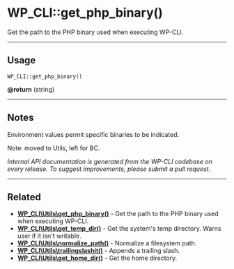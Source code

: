 # WP_CLI::get_php_binary()

Get the path to the PHP binary used when executing WP-CLI.

***

## Usage

    WP_CLI::get_php_binary()

<div>
<strong>@return</strong> (string) <br />
</div>


***

## Notes

Environment values permit specific binaries to be indicated.

Note: moved to Utils, left for BC.


*Internal API documentation is generated from the WP-CLI codebase on every release. To suggest improvements, please submit a pull request.*


***

## Related

<ul>



<li><strong><a href="https://make.wordpress.org/cli/handbook/internal-api/wp-cli-utils-get-php-binary/">WP_CLI\Utils\get_php_binary()</a></strong> - Get the path to the PHP binary used when executing WP-CLI.</li>


<li><strong><a href="https://make.wordpress.org/cli/handbook/internal-api/wp-cli-utils-get-temp-dir/">WP_CLI\Utils\get_temp_dir()</a></strong> - Get the system's temp directory. Warns user if it isn't writable.</li>


<li><strong><a href="https://make.wordpress.org/cli/handbook/internal-api/wp-cli-utils-normalize-path/">WP_CLI\Utils\normalize_path()</a></strong> - Normalize a filesystem path.</li>


<li><strong><a href="https://make.wordpress.org/cli/handbook/internal-api/wp-cli-utils-trailingslashit/">WP_CLI\Utils\trailingslashit()</a></strong> - Appends a trailing slash.</li>


<li><strong><a href="https://make.wordpress.org/cli/handbook/internal-api/wp-cli-utils-get-home-dir/">WP_CLI\Utils\get_home_dir()</a></strong> - Get the home directory.</li>



</ul>


